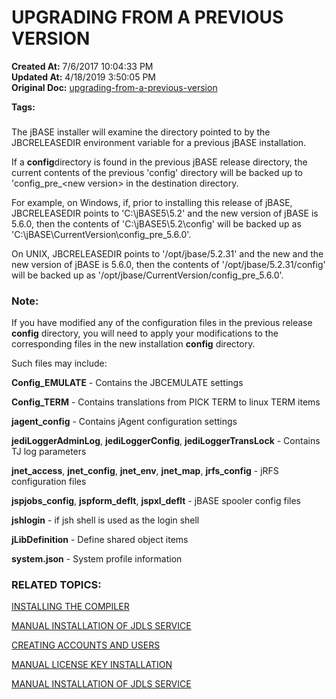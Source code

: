 # UPGRADING FROM A PREVIOUS VERSION

**Created At:** 7/6/2017 10:04:33 PM  
**Updated At:** 4/18/2019 3:50:05 PM  
**Original Doc:** [upgrading-from-a-previous-version](https://docs.jbase.com/36690-installation-guides/upgrading-from-a-previous-version)  

**Tags:**
<badge text='jbase upgrade' vertical='middle' />
<badge text='upgrade' vertical='middle' />

### 


The jBASE installer will examine the directory pointed to by the JBCRELEASEDIR environment variable for a previous jBASE installation.

If a **config**directory is found in the previous jBASE release directory, the current contents of the previous 'config' directory will be backed up to 'config\_pre\_&lt;new version&gt; in the destination directory.

For example, on Windows, if, prior to installing this release of jBASE, JBCRELEASEDIR points to 'C:\jBASE5\5.2' and the new version of jBASE is 5.6.0, then the contents of 'C:\jBASE5\5.2\config' will be backed up as 'C:\jBASE\CurrentVersion\config\_pre\_5.6.0'.

On UNIX, JBCRELEASEDIR points to '/opt/jbase/5.2.31' and the new and the new version of jBASE is 5.6.0, then the contents of '/opt/jbase/5.2.31/config' will be backed up as '/opt/jbase/CurrentVersion/config\_pre\_5.6.0'.

### Note:

If you have modified any of the configuration files in the previous release **config** directory, you will need to apply your modifications to the corresponding files in the new installation **config** directory.



Such files may include:

**Config\_EMULATE** - Contains the JBCEMULATE settings

**Config\_TERM** - Contains translations from PICK TERM to linux TERM items

**jagent\_config** - Contains jAgent configuration settings

**jediLoggerAdminLog**, **jediLoggerConfig**, **jediLoggerTransLock** - Contains TJ log parameters

**jnet\_access**, **jnet\_config**, **jnet\_env**, **jnet\_map**, **jrfs\_config** - jRFS configuration files

**jspjobs\_config**, **jspform\_deflt**, **jspxl\_deflt** - jBASE spooler config files

**jshlogin** - if jsh shell is used as the login shell

**jLibDefinition** - Define shared object items

**system.json** - System profile information



### RELATED TOPICS:

[INSTALLING THE COMPILER](installing-the-windows-compiler)

[MANUAL INSTALLATION OF JDLS SERVICE](manual-installation-of-jdls-service)

[CREATING ACCOUNTS AND USERS](create-accounts-and-users)

[MANUAL LICENSE KEY INSTALLATION](manual-license-key-installation)

[MANUAL INSTALLATION OF JDLS SERVICE](manual-installation-of-jdls-service)
